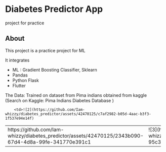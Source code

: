 # Diabetes Predictor App

project for practice

## About

This project is a practice project for ML

It integrates

- ML : Gradient Boosting Classifier, Sklearn
- Pandas
- Python Flask
- Flutter

The Data: Trained on dataset from Pima indians obtained from kaggle (Search on Kaggle: Pima Indians Diabetes Database
)
<table>
  <tr>
<td>https://github.com/Iam-whizzy/diabetes_predictor/assets/42470125/2343b090-67d4-4d8a-99fe-341770e391c1</td>

        <td>![2](https://github.com/Iam-whizzy/diabetes_predictor/assets/42470125/c7af2982-b05d-4aac-b3f3-1f537e94e14f)
</td>
        <td>![3](https://github.com/Iam-whizzy/diabetes_predictor/assets/42470125/b8c9f13d-95c3-4224-8d7a-7b685dba8b68)
</td>
  </tr>
</table>
